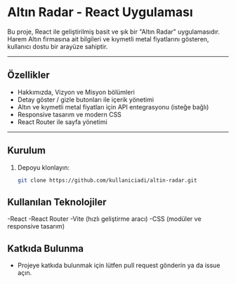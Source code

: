 # Altın Radar - React Uygulaması

Bu proje, React ile geliştirilmiş basit ve şık bir "Altın Radar" uygulamasıdır.  
Harem Altın firmasına ait bilgileri ve kıymetli metal fiyatlarını gösteren, kullanıcı dostu bir arayüze sahiptir.

---

## Özellikler

- Hakkımızda, Vizyon ve Misyon bölümleri  
- Detay göster / gizle butonları ile içerik yönetimi  
- Altın ve kıymetli metal fiyatları için API entegrasyonu (isteğe bağlı)  
- Responsive tasarım ve modern CSS  
- React Router ile sayfa yönetimi  

---

## Kurulum

1. Depoyu klonlayın:  
   ```bash
   git clone https://github.com/kullaniciadi/altin-radar.git


## Kullanılan Teknolojiler

-React
-React Router
-Vite (hızlı geliştirme aracı)
-CSS (modüler ve responsive tasarım)

## Katkıda Bulunma

- Projeye katkıda bulunmak için lütfen pull request gönderin ya da issue açın.

